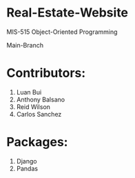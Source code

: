 # Real-Estate-Website
MIS-515 Object-Oriented Programming

Main-Branch

# Contributors:

1. Luan Bui
2. Anthony Balsano
3. Reid Wilson
4. Carlos Sanchez

# Packages:
1. Django
2. Pandas